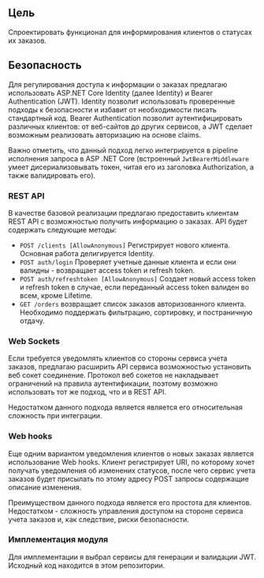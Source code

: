 ## Цель
Cпроектировать функционал для информирования клиентов о статусах их заказов.

## Безопасность
Для регулирования доступа к информации о заказах предлагаю использовать ASP.NET Core Identity (далее Identity) и Bearer Authentication (JWT). Identity позволит использовать проверенные подходы к безопасности и избавит от необходимости писать стандартный код. Bearer Authentication позволит аутентифицировать различных клиентов: от веб-сайтов до других сервисов, а JWT сделает возможным реализовать авторизацию на основе claims.

Важно отметить, что данный подход легко интегрируется в pipeline исполнения запроса в ASP .NET Core (встроенный `JwtBearerMiddleware` умеет дисериализовывать токен, читая его из заголовка Authorization, а также валидировать его).

### REST API
В качестве базовой реализации предлагаю предоставить клиентам REST API с возможностью получить информацию о заказах. API будет содержать следующие методы:
* `POST /clients [AllowAnonymous]` Регистрирует нового клиента. Основная работа делигируется Identity.
* `POST auth/login` Проверяет учетные данные клиента и если они валидны - возвращает access token и refresh token.
* `POST auth/refreshtoken [AllowAnonymous]` Создает новый access token и refresh token в случае, если переданный access token валиден во всем, кроме Lifetime.
* `GET /orders` возвращает список заказов авторизованного клиента. Необходимо поддержать фильтрацию, сортировку, и постраничную отдачу.

### Web Sockets
Если требуется уведомлять клиентов со стороны сервиса учета заказов, предлагаю расширить API сервиса возможностью установить веб сокет соединение. Протокол веб сокетов не накладывает ограничений на правила аутентификации, поэтому возможно использовать тот же подход, что и в REST API.

Недостатком данного подхода является является его относительная сложность при интеграции.

### Web hooks
Еще одним вариантом уведомления клиентов о новых заказах является использование Web hooks. Клиент регистрирует URI, по которому хочет получать уведомления об изменених статусов, после чего сервис учета заказов будет присылать по этому адресу POST запросы содержащие описание изменения.

Преимуществом данного подхода является его простота для клиентов. Недостатком - сложность управления доступом на стороне сервиса учета заказов и, как следствие, риски безопасности.

### Имплементация модуля
Для имплементации я выбрал сервисы для генерации и валидации JWT. Исходный код находится в этом репозитории.
